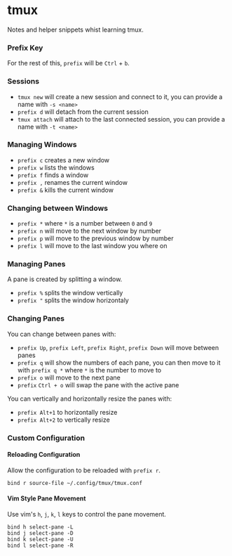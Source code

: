# tmux

Notes and helper snippets whist learning tmux.

### Prefix Key

For the rest of this, `prefix` will be `Ctrl` + `b`.

### Sessions

- `tmux new` will create a new session and connect to it, you can provide a name with `-s <name>`
- `prefix d` will detach from the current session
- `tmux attach` will attach to the last connected session, you can provide a name with `-t <name>`

### Managing Windows

- `prefix c` creates a new window
- `prefix w` lists the windows
- `prefix f` finds a window
- `prefix ,` renames the current window
- `prefix &` kills the current window

### Changing between Windows

- `prefix *` where `*` is a number between `0` and `9`
- `prefix n` will move to the next window by number
- `prefix p` will move to the previous window by number
- `prefix l` will move to the last window you where on

### Managing Panes

A pane is created by splitting a window.

- `prefix %` splits the window vertically
- `prefix "` splits the window horizontaly

### Changing Panes

You can change between panes with:

- `prefix Up`, `prefix Left`, `prefix Right`, `prefix Down` will move between panes
- `prefix q` will show the numbers of each pane, you can then move to it with `prefix q *` where `*` is the number to move to
- `prefix o` will move to the next pane
- `prefix` `Ctrl + o` will swap the pane with the active pane

You can vertically and horizontally resize the panes with:

- `prefix Alt+1` to horizontally resize
- `prefix Alt+2` to vertically resize

### Custom Configuration

#### Reloading Configuration

Allow the configuration to be reloaded with `prefix r`.

```
bind r source-file ~/.config/tmux/tmux.conf
```

#### Vim Style Pane Movement

Use vim's `h`, `j`, `k`, `l` keys to control the pane movement.

```
bind h select-pane -L
bind j select-pane -D
bind k select-pane -U
bind l select-pane -R
```
